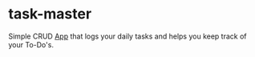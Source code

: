 # task-master

Simple CRUD [App](https://flaskcrud-taskmasterapp.herokuapp.com/) that logs your daily tasks and helps you keep track of your To-Do's.
